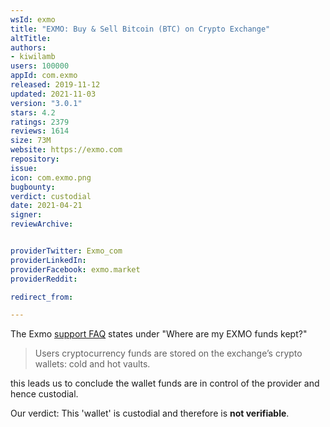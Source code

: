 ```yaml
---
wsId: exmo
title: "EXMO: Buy & Sell Bitcoin (BTC) on Crypto Exchange"
altTitle: 
authors:
- kiwilamb
users: 100000
appId: com.exmo
released: 2019-11-12
updated: 2021-11-03
version: "3.0.1"
stars: 4.2
ratings: 2379
reviews: 1614
size: 73M
website: https://exmo.com
repository: 
issue: 
icon: com.exmo.png
bugbounty: 
verdict: custodial
date: 2021-04-21
signer: 
reviewArchive:


providerTwitter: Exmo_com
providerLinkedIn: 
providerFacebook: exmo.market
providerReddit: 

redirect_from:

---
```



The Exmo [support FAQ](https://info.exmo.com/en/faq/) states under "Where are my EXMO funds kept?"

> Users cryptocurrency funds are stored on the exchange’s crypto wallets: cold and hot vaults.

this leads us to conclude the wallet funds are in control of the provider and hence custodial.

Our verdict: This 'wallet' is custodial and therefore is **not verifiable**.

